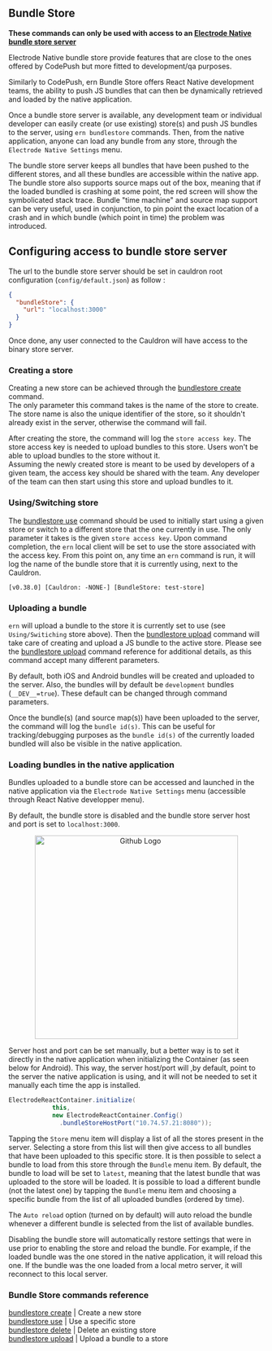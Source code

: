 ## Bundle Store

**These commands can only be used with access to an [Electrode Native bundle store server]**

Electrode Native bundle store provide features that are close to the ones offered by CodePush but more fitted to development/qa purposes. 

Similarly to CodePush, ern Bundle Store offers React Native development teams, the ability to push JS bundles that can then be dynamically retrieved and loaded by the native application.

Once a bundle store server is available, any development team or individual developer can easily create (or use existing) store(s) and push JS bundles to the server, using `ern bundlestore` commands. Then, from the native application, anyone can load any bundle from any store, through the `Electrode Native Settings` menu. 

The bundle store server keeps all bundles that have been pushed to the different stores, and all these bundles are accessible within the native app. The bundle store also supports source maps out of the box, meaning that if the loaded bundled is crashing at some point, the red screen will show the symbolicated stack trace. Bundle "time machine" and source map support can be very useful, used in conjunction, to pin point the exact location of a crash and in which bundle (which point in time) the problem was introduced.

## Configuring access to bundle store server

The url to the bundle store server should be set in cauldron root configuration (`config/default.json`) as follow :

```json
{
  "bundleStore": {
    "url": "localhost:3000" 
  }
}
```

Once done, any user connected to the Cauldron will have access to the binary store server.

### Creating a store

Creating a new store can be achieved through the [bundlestore create] command.   
The only parameter this command takes is the name of the store to create. The store name is also the unique identifier of the store, so it shouldn't already exist in the server, otherwise the command will fail.  

After creating the store, the command will log the `store access key`. The store access key is needed to upload bundles to this store. Users won't be able to upload bundles to the store without it.  
Assuming the newly created store is meant to be used by developers of a given team, the access key should be shared with the team. Any developer of the team can then start using this store and upload bundles to it.

### Using/Switching store

The [bundlestore use] command should be used to initially start using a given store or switch to a different store that the one currently in use. The only parameter it takes is the given `store access key`. Upon command completion, the `ern` local client will be set to use the store associated with the access key. From this point on, any time an `ern` command is run, it will log the name of the bundle store that it is currently using, next to the Cauldron.

```
[v0.38.0] [Cauldron: -NONE-] [BundleStore: test-store]
```

### Uploading a bundle

`ern` will upload a bundle to the store it is currently set to use (see `Using/Switiching` store above). Then the [bundlestore upload] command will take care of creating and upload a JS bundle to the active store. Please see the [bundlestore upload] command reference for additional details, as this command accept many different parameters.   

By default, both iOS and Android bundles will be created and uploaded to the server. Also, the bundles will by default be `development` bundles (`__DEV__=true`). These default can be changed through command parameters. 

Once the bundle(s) (and source map(s)) have been uploaded to the server, the command will log the `bundle id(s)`. This can be useful for tracking/debugging purposes as the `bundle id(s)` of the currently loaded bundled will also be visible in the native application. 

### Loading bundles in the native application

Bundles uploaded to a bundle store can be accessed and launched in the native application via the `Electrode Native Settings` menu (accessible through React Native developper menu).

By default, the bundle store is disabled and the bundle store server host and port is set to `localhost:3000`.

<p align="center">
  <img src="../images/bundlestore.png" width="400" title="Github Logo">
</p>

Server host and port can be set manually, but a better way is to set it directly in the native application when initializing the Container (as seen below for Android). This way, the server host/port will ,by default, point to the server the native application is using, and it will not be needed to set it manually each time the app is installed.

```java
ElectrodeReactContainer.initialize(
            this,
            new ElectrodeReactContainer.Config()
              .bundleStoreHostPort("10.74.57.21:8080"));
```
   
Tapping the `Store` menu item will display a list of all the stores present in the server. Selecting a store from this list will then give access to all bundles that have been uploaded to this specific store. It is then possible to select a bundle to load from this store through the `Bundle` menu item. By default, the bundle to load will be set to `latest`, meaning that the latest bundle that was uploaded to the store will be loaded. It is possible to load a different bundle (not the latest one) by tapping the `Bundle` menu item and choosing a specific bundle from the list of all uploaded bundles (ordered by time).

The `Auto reload` option (turned on by default) will auto reload the bundle whenever a different bundle is selected from the list of available bundles.

Disabling the bundle store will automatically restore settings that were in use prior to enabling the store and reload the bundle. For example, if the loaded bundle was the one stored in the native application, it will reload this one. If the bundle was the one loaded from a local metro server, it will reconnect to this local server.

### Bundle Store commands reference

[bundlestore create] | Create a new store  
[bundlestore use] | Use a specific store  
[bundlestore delete] | Delete an existing store  
[bundlestore upload] | Upload a bundle to a store

[bundlestore create]: ./bundlestore/create.md
[bundlestore use]: ./bundlestore/use.md
[bundlestore delete]: ./bundlestore/delete.md
[bundlestore upload]: ./bundlestore/upload.md
[Electrode Native bundle store server]: https://github.com/electrode-io/ern-bundle-store